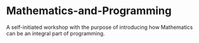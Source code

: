 # Mathematics-and-Programming
A self-initiated workshop with the purpose of introducing how Mathematics can be an integral part of programming.
